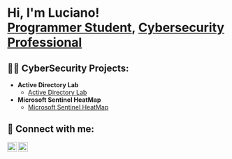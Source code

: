 <h1>Hi, I'm Luciano! <br/><a href="https://github.com/LucianoMJunior/LucianoMJunior">Programmer Student</a>, <a href="https://www.linkedin.com/in/lucianomillewskijunior/">Cybersecurity Professional</a>

<h2>👨‍💻 CyberSecurity Projects:</h2>

- <b>Active Directory Lab </b>
  - [Active Directory Lab](https://github.com/LucianoMJunior/ActiveDirectoryLab)
- <b>Microsoft Sentinel HeatMap</b>
  - [Microsoft Sentinel HeatMap](https://github.com/LucianoMJunior/SentinelAttackHeatMap) <b><i></b></i>



<h2> 🤳 Connect with me:</h2>


[<img align="left" alt="JoshMadakor | LinkedIn" width="22px" src="https://cdn.jsdelivr.net/npm/simple-icons@v3/icons/linkedin.svg" />][linkedin]
[<img align="left" alt="JoshMadakor | Instagram" width="22px" src="https://cdn.jsdelivr.net/npm/simple-icons@v3/icons/instagram.svg" />][instagram]


[instagram]: https://www.instagram.com/luciano_mjr/
[linkedin]: https://www.linkedin.com/in/lucianomillewskijunior/

<!--
**joshmadakor1/joshmadakor1** is a ✨ _special_ ✨ repository because its `README.md` (this file) appears on your GitHub profile.

Here are some ideas to get you started:

- 🔭 I’m currently working on ...
- 🌱 I’m currently learning ...
- 👯 I’m looking to collaborate on ...
- 🤔 I’m looking for help with ...
- 💬 Ask me about ...
- 📫 How to reach me: ...
- 😄 Pronouns: ...
- ⚡ Fun fact: ...
-->

